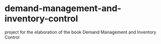 # demand-management-and-inventory-control
project for the elaboration of the book Demand Management and Inventory Control

